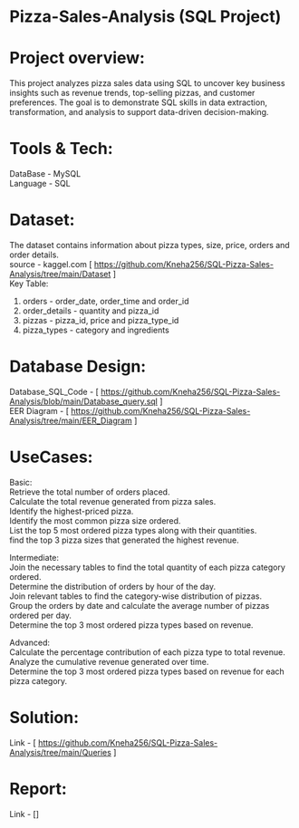 #  Pizza-Sales-Analysis (SQL Project)

# Project overview:
This project analyzes pizza sales data using SQL to uncover key business insights such as revenue trends, top-selling pizzas, and customer preferences. The goal is to demonstrate SQL skills in data extraction, transformation, and analysis to support data-driven decision-making.

# Tools & Tech:
DataBase - MySQL <br>
Language - SQL

# Dataset: 
The dataset contains information about pizza types, size, price, orders and order details. <br>
source - kaggel.com [ https://github.com/Kneha256/SQL-Pizza-Sales-Analysis/tree/main/Dataset ] <br>
Key Table: <br>
  1. orders - order_date, order_time and order_id <br>
  2. order_details - quantity and pizza_id <br>
  3. pizzas - pizza_id, price and pizza_type_id <br>
  4. pizza_types - category and ingredients <br>

# Database Design: 
Database_SQL_Code - [ https://github.com/Kneha256/SQL-Pizza-Sales-Analysis/blob/main/Database_query.sql ] <br>
EER Diagram - [ https://github.com/Kneha256/SQL-Pizza-Sales-Analysis/tree/main/EER_Diagram ] <br>

# UseCases:
Basic: <br>
Retrieve the total number of orders placed. <br>
Calculate the total revenue generated from pizza sales. <br>
Identify the highest-priced pizza. <br>
Identify the most common pizza size ordered. <br>
List the top 5 most ordered pizza types along with their quantities. <br>
find the top 3 pizza sizes that generated the highest revenue. <br>

Intermediate: <br>
Join the necessary tables to find the total quantity of each pizza category ordered. <br>
Determine the distribution of orders by hour of the day. <br>
Join relevant tables to find the category-wise distribution of pizzas. <br>
Group the orders by date and calculate the average number of pizzas ordered per day. <br>
Determine the top 3 most ordered pizza types based on revenue. <br>

Advanced: <br>
Calculate the percentage contribution of each pizza type to total revenue. <br>
Analyze the cumulative revenue generated over time. <br>
Determine the top 3 most ordered pizza types based on revenue for each pizza category. <br>

# Solution: <br>
Link - [ https://github.com/Kneha256/SQL-Pizza-Sales-Analysis/tree/main/Queries ] <br>

# Report: <br>
Link - []
